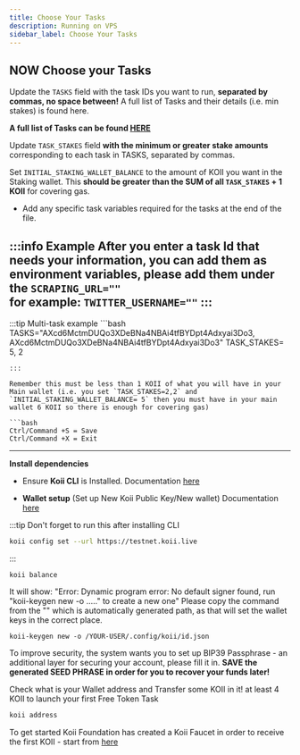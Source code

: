 ```yaml
---
title: Choose Your Tasks
description: Running on VPS
sidebar_label: Choose Your Tasks
---
```


## NOW Choose your Tasks

Update the `TASKS` field with the task IDs you want to run, **separated by commas, no space between!** A full list of Tasks and their details (i.e. min stakes) is found here.

**A full list of Tasks can be found [HERE](https://docs.koii.network/faq/documentations/#full-list-of-tasks-for-vps)**

Update `TASK_STAKES` field **with the minimum or greater stake amounts** corresponding to each task in TASKS, separated by commas.

Set `INITIAL_STAKING_WALLET_BALANCE` to the amount of KOII you want in the Staking wallet. This **should be greater than the SUM of all `TASK_STAKES` + 1 KOII** for covering gas.

   - Add any specific task variables required for the tasks at the end of the file.
   
   :::info Example
   After you enter a task Id that needs your information, you can add them as environment variables,
   please add them under the `SCRAPING_URL=""`  
   for example: `TWITTER_USERNAME=""`
   :::
   ---

   :::tip Multi-task example
      ```bash
   TASKS="AXcd6MctmDUQo3XDeBNa4NBAi4tfBYDpt4Adxyai3Do3, AXcd6MctmDUQo3XDeBNa4NBAi4tfBYDpt4Adxyai3Do3"
   TASK_STAKES= 5, 2
   ```
   :::

Remember this must be less than 1 KOII of what you will have in your Main wallet (i.e. you set `TASK_STAKES=2,2` and `INITIAL_STAKING_WALLET_BALANCE= 5` then you must have in your main wallet 6 KOII so there is enough for covering gas)

```bash
Ctrl/Command +S = Save
Ctrl/Command +X = Exit
```
---

**Install dependencies**
 - Ensure **Koii CLI** is Installed. Documentation [here](https://docs.koii.network/develop/command-line-tool/koii-cli/install-cli)

 - **Wallet setup** (Set up New Koii Public Key/New wallet) Documentation [here](https://docs.koii.network/develop/command-line-tool/koii-cli/create-wallet)

:::tip
Don't forget to run this after installing CLI
```bash
koii config set --url https://testnet.koii.live
```
:::




```bath
koii balance
```

It will show: "Error: Dynamic program error: No default signer found, run "koii-keygen new -o ....." to create a new one" Please copy the command from the "" which is automatically generated path, as that will set the wallet keys in the correct place.

```bath
koii-keygen new -o /YOUR-USER/.config/koii/id.json
```

To improve security, the system wants you to set up BIP39 Passphrase - an additional layer for securing your account, please fill it in. **SAVE the generated SEED PHRASE in order for you to recover your funds later!**


Check what is your Wallet address and Transfer some KOII in it! at least 4 KOII to launch your first Free Token Task

```bash
koii address
```

To get started Koii Foundation has created a Koii Faucet in order to receive the first KOII - start from [here](https://docs.koii.network/develop/command-line-tool/koii-cli/send-and-receive-tokens)